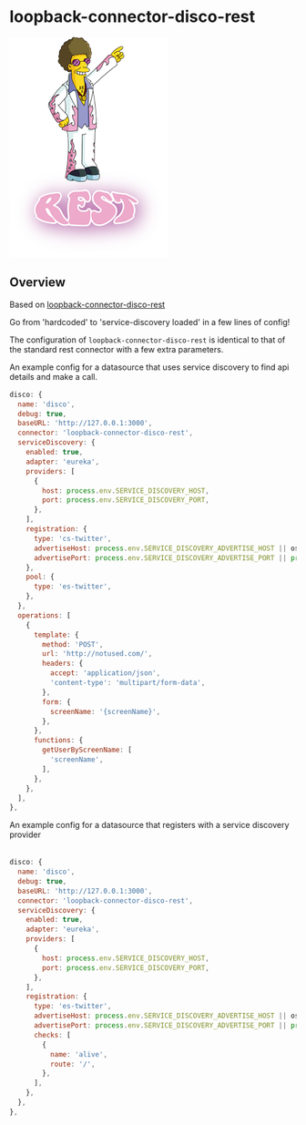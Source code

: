 # loopback-connector-disco-rest


![alt text](./stu.png "Disco Agent")

## Overview

Based on [loopback-connector-disco-rest](https://github.com/strongloop/loopback-connector-rest)

Go from 'hardcoded' to 'service-discovery loaded' in a few lines of config!

The configuration of `loopback-connector-disco-rest` is identical to that of the standard rest connector
with a few extra parameters.

An example config for a datasource that uses service discovery to find api details and make a call.

```javascript 1.7
disco: {
  name: 'disco',
  debug: true,
  baseURL: 'http://127.0.0.1:3000',
  connector: 'loopback-connector-disco-rest',
  serviceDiscovery: {
    enabled: true,
    adapter: 'eureka',
    providers: [
      {
        host: process.env.SERVICE_DISCOVERY_HOST,
        port: process.env.SERVICE_DISCOVERY_PORT,
      },
    ],
    registration: {
      type: 'cs-twitter',
      advertiseHost: process.env.SERVICE_DISCOVERY_ADVERTISE_HOST || os.hostname(),
      advertisePort: process.env.SERVICE_DISCOVERY_ADVERTISE_PORT || process.env.PORT || 3000,
    },
    pool: {
      type: 'es-twitter',
    },
  },
  operations: [
    {
      template: {
        method: 'POST',
        url: 'http://notused.com/',
        headers: {
          accept: 'application/json',
          'content-type': 'multipart/form-data',
        },
        form: {
          screenName: '{screenName}',
        },
      },
      functions: {
        getUserByScreenName: [
          'screenName',
        ],
      },
    },
  ],
},
```

An example config for a datasource that registers with a service discovery provider

```javascript 1.7

disco: {
  name: 'disco',
  debug: true,
  baseURL: 'http://127.0.0.1:3000',
  connector: 'loopback-connector-disco-rest',
  serviceDiscovery: {
    enabled: true,
    adapter: 'eureka',
    providers: [
      {
        host: process.env.SERVICE_DISCOVERY_HOST,
        port: process.env.SERVICE_DISCOVERY_PORT,
      },
    ],
    registration: {
      type: 'es-twitter',
      advertiseHost: process.env.SERVICE_DISCOVERY_ADVERTISE_HOST || os.hostname(),
      advertisePort: process.env.SERVICE_DISCOVERY_ADVERTISE_PORT || process.env.PORT || 3000,
      checks: [
        {
          name: 'alive',
          route: '/',
        },
      ],
    },
  },
},
```

